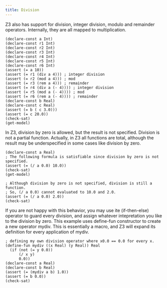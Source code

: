 ```yaml
---
title: Division
---
```



Z3 also has support for division, integer division, modulo and remainder operators. Internally, they are all mapped to multiplication.

```z3
(declare-const a Int)
(declare-const r1 Int)
(declare-const r2 Int)
(declare-const r3 Int)
(declare-const r4 Int)
(declare-const r5 Int)
(declare-const r6 Int)
(assert (= a 10))
(assert (= r1 (div a 4))) ; integer division
(assert (= r2 (mod a 4))) ; mod
(assert (= r3 (rem a 4))) ; remainder
(assert (= r4 (div a (- 4)))) ; integer division
(assert (= r5 (mod a (- 4)))) ; mod
(assert (= r6 (rem a (- 4)))) ; remainder
(declare-const b Real)
(declare-const c Real)
(assert (= b ( c 3.0)))
(assert (= c 20.0))
(check-sat)
(get-model)
```

In Z3, division by zero is allowed, but the result is not specified. Division is not a partial function. Actually, in Z3 all functions are total, although the result may be underspecified in some cases like division by zero.

```z3
(declare-const a Real)
; The following formula is satisfiable since division by zero is not specified.
(assert (= (/ a 0.0) 10.0)) 
(check-sat)
(get-model)

; Although division by zero is not specified, division is still a function.
; So, (/ a 0.0) cannot evaluated to 10.0 and 2.0.
(assert (= (/ a 0.0) 2.0)) 
(check-sat)
```

If you are not happy with this behavior, you may use ite (if-then-else) operator to guard every division, and assign whatever intepretation you like to the division by zero. This example uses define-fun constructor to create a new operator mydiv. This is essentially a macro, and Z3 will expand its definition for every application of mydiv.

```z3
; defining my own division operator where x0.0 == 0.0 for every x.
(define-fun mydiv ((x Real) (y Real)) Real
  (if (not (= y 0.0))
      (/ x y)
      0.0))
(declare-const a Real)
(declare-const b Real)
(assert (= (mydiv a b) 1.0))
(assert (= b 0.0))
(check-sat)
```